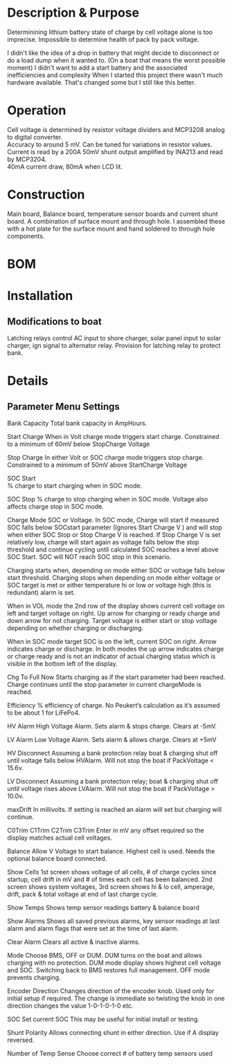 # Description & Purpose
Determinining lithium battery state of charge by cell voltage alone is too imprecise.  Impossible to determine health of pack by pack voltage.

I didn't like the idea of a drop in battery that might decide to disconnect or do a load dump when it wanted to.  (On a boat that means the worst possible moment)  I didn't want to add a start battery and the associated inefficiencies and complexity  When I started this project there wasn't much hardware available.  That's changed some but I still like this better.


# Operation 
Cell voltage is determined by resistor voltage dividers and MCP3208 analog to digital converter.  
Accuracy to around 5 mV.  Can be tuned for variations in resistor values.  Current is read by a 200A 50mV shunt output amplified by INA213 and read by MCP3204.  
40mA current draw, 80mA when LCD lit.

# Construction
Main board, Balance board, temperature sensor boards and current shunt board.  A combination of surface mount and through hole.  I assembled these with a hot plate for the surface mount and hand soldered to through hole components.

# BOM

# Installation
## Modifications to boat
Latching relays control AC input to shore charger, solar panel input to solar charger, ign signal to alternator relay.  Provision for latching relay to protect bank.


# Details

## Parameter Menu Settings

Bank Capacity 
Total bank capacity in AmpHours.

Start Charge
When in Volt charge mode triggers start charge.  Constrained to a minimum of 60mV below StopCharge Voltage

Stop Charge
In either Volt or SOC charge mode triggers stop charge.  Constrained to a minimum of 50mV above StartCharge Voltage

SOC Start  
% charge to start charging when in SOC mode.

SOC Stop 
% charge to stop charging when in SOC mode.  Voltage also affects charge stop in SOC mode.

Charge Mode 
SOC or Voltage. In SOC mode, Charge will start if measured SOC falls below SOCstart parameter (Ignores Start Charge V )  and will stop when either SOC Stop or Stop Charge V is reached.  If Stop Charge V is set relatively low, charge will start again as voltage falls below the stop threshold and continue cycling until calculated SOC reaches a level above SOC Start.   SOC will NOT reach SOC stop in this scenario.

Charging starts when, depending on mode either SOC or voltage falls below start threshold.
Charging stops when depending on mode either voltage or SOC target is met or either temperature hi or low or voltage high (this is redundant) alarm is set.

When in VOL mode the 2nd row of the display shows current cell voltage on left and target voltage on right.  Up arrow for charging or ready charge and down arrow for not charging.  Target voltage is either start or stop voltage depending on whether charging or discharging.

When in SOC mode target SOC is on the left, current SOC on right.  Arrow indicates charge or discharge.  In both modes the up arrow indicates charge or charge ready and is not an indicator of actual charging status which is visible in the bottom left of the display.   



Chg To Full Now 
Starts charging as if the start parameter had been reached.  Charge continues until the stop parameter in current chargeMode is reached.

Efficiency 
% efficiency of charge.  No Peukert’s calculation as it’s assumed to be about 1 for LiFePo4.

HV Alarm
High Voltage Alarm. Sets alarm & stops charge.  Clears at -5mV.

LV Alarm 
Low Voltage Alarm. Sets alarm & allows charge.  Clears at +5mV

HV Disconnect
Assuming a bank protection relay boat & charging shut off until voltage falls below HVAlarm.  Will not stop the boat if PackVoltage < 15.6v.

LV Disconnect
Assuming a bank protection relay; boat & charging shut off until voltage rises above LVAlarm. 
Will not stop the boat if PackVoltage > 10.0v.

maxDrift
In millivolts.  If setting is reached an alarm will set but charging will continue.

C0Trim  C1Trim  C2Trim  C3Trim 
Enter in mV any offset required so the display matches actual cell voltages.  

Balance Allow V 
Voltage to start balance.  Highest cell is used.  Needs the optional balance board connected.  

Show Cells 
1st screen shows voltage of all cells, # of charge cycles since startup, cell drift in mV and # of times each cell has been balanced.  2nd screen shows system voltages, 3rd screen shows hi & lo cell, amperage, drift, pack & total voltage at end of last charge cycle.

Show Temps
Shows temp sensor readings battery & balance board

Show Alarms
Shows all saved previous alarms, key sensor readings at last alarm and alarm flags that were set at the time of last alarm.

Clear Alarm
Clears all active & inactive alarms.

Mode 
Choose BMS, OFF or DUM.  DUM turns on the boat and allows charging with no protection.  DUM mode display shows highest cell voltage and SOC.   Switching back to BMS restores full management.  OFF mode prevents charging. 

Encoder Direction
Changes direction of the encoder knob.  Used only for initial setup if required.  The change is immediate so twisting the knob in one direction changes the value 1-0-1-0-1-0 etc.

SOC
Set current SOC   This may be useful for initial install or testing.

Shunt Polarity 
Allows connecting shunt in either direction.  Use if A display reversed.

Number of Temp Sense
Choose correct # of battery temp sensors used
